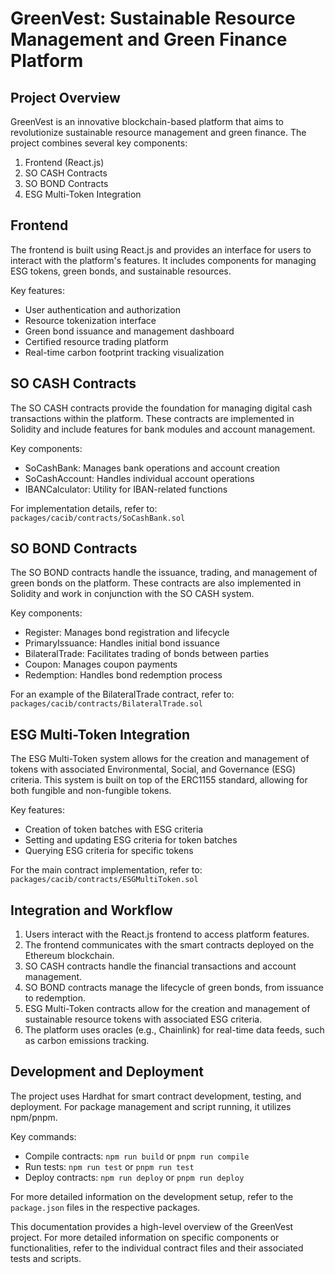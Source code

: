 # GreenVest: Sustainable Resource Management and Green Finance Platform

## Project Overview

GreenVest is an innovative blockchain-based platform that aims to revolutionize sustainable resource management and green finance. The project combines several key components:

1. Frontend (React.js)
2. SO CASH Contracts
3. SO BOND Contracts
4. ESG Multi-Token Integration

## Frontend

The frontend is built using React.js and provides an interface for users to interact with the platform's features. It includes components for managing ESG tokens, green bonds, and sustainable resources.

Key features:
- User authentication and authorization
- Resource tokenization interface
- Green bond issuance and management dashboard
- Certified resource trading platform
- Real-time carbon footprint tracking visualization

## SO CASH Contracts

The SO CASH contracts provide the foundation for managing digital cash transactions within the platform. These contracts are implemented in Solidity and include features for bank modules and account management.

Key components:
- SoCashBank: Manages bank operations and account creation
- SoCashAccount: Handles individual account operations
- IBANCalculator: Utility for IBAN-related functions

For implementation details, refer to: `packages/cacib/contracts/SoCashBank.sol`

## SO BOND Contracts

The SO BOND contracts handle the issuance, trading, and management of green bonds on the platform. These contracts are also implemented in Solidity and work in conjunction with the SO CASH system.

Key components:
- Register: Manages bond registration and lifecycle
- PrimaryIssuance: Handles initial bond issuance
- BilateralTrade: Facilitates trading of bonds between parties
- Coupon: Manages coupon payments
- Redemption: Handles bond redemption process

For an example of the BilateralTrade contract, refer to: `packages/cacib/contracts/BilateralTrade.sol`

## ESG Multi-Token Integration

The ESG Multi-Token system allows for the creation and management of tokens with associated Environmental, Social, and Governance (ESG) criteria. This system is built on top of the ERC1155 standard, allowing for both fungible and non-fungible tokens.

Key features:
- Creation of token batches with ESG criteria
- Setting and updating ESG criteria for token batches
- Querying ESG criteria for specific tokens

For the main contract implementation, refer to: `packages/cacib/contracts/ESGMultiToken.sol`

## Integration and Workflow

1. Users interact with the React.js frontend to access platform features.
2. The frontend communicates with the smart contracts deployed on the Ethereum blockchain.
3. SO CASH contracts handle the financial transactions and account management.
4. SO BOND contracts manage the lifecycle of green bonds, from issuance to redemption.
5. ESG Multi-Token contracts allow for the creation and management of sustainable resource tokens with associated ESG criteria.
6. The platform uses oracles (e.g., Chainlink) for real-time data feeds, such as carbon emissions tracking.

## Development and Deployment

The project uses Hardhat for smart contract development, testing, and deployment. For package management and script running, it utilizes npm/pnpm.

Key commands:
- Compile contracts: `npm run build` or `pnpm run compile`
- Run tests: `npm run test` or `pnpm run test`
- Deploy contracts: `npm run deploy` or `pnpm run deploy`

For more detailed information on the development setup, refer to the `package.json` files in the respective packages.

This documentation provides a high-level overview of the GreenVest project. For more detailed information on specific components or functionalities, refer to the individual contract files and their associated tests and scripts.
